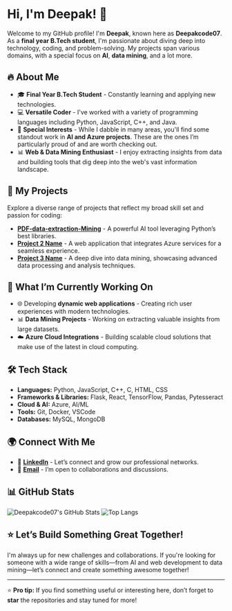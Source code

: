 # Hi, I'm Deepak! 👋

Welcome to my GitHub profile! I'm **Deepak**, known here as **Deepakcode07**. As a **final year B.Tech student**, I'm passionate about diving deep into technology, coding, and problem-solving. My projects span various domains, with a special focus on **AI**, **data mining**, and a lot more.

## 🔥 About Me

- 🎓 **Final Year B.Tech Student** - Constantly learning and applying new technologies.
- 💻 **Versatile Coder** - I've worked with a variety of programming languages including Python, JavaScript, C++, and Java.
- 🌟 **Special Interests** - While I dabble in many areas, you'll find some standout work in **AI and Azure projects**. These are the ones I’m particularly proud of and are worth checking out.
- 📊 **Web & Data Mining Enthusiast** - I enjoy extracting insights from data and building tools that dig deep into the web's vast information landscape.

## 🚀 My Projects

Explore a diverse range of projects that reflect my broad skill set and passion for coding:

- **[PDF-data-extraction-Mining](#)** - A powerful AI tool leveraging Python’s best libraries.
- **[Project 2 Name](#)** - A web application that integrates Azure services for a seamless experience.
- **[Project 3 Name](#)** - A deep dive into data mining, showcasing advanced data processing and analysis techniques.

## 🌱 What I’m Currently Working On

- 🌐 Developing **dynamic web applications** - Creating rich user experiences with modern technologies.
- 📊 **Data Mining Projects** - Working on extracting valuable insights from large datasets.
- ☁️ **Azure Cloud Integrations** - Building scalable cloud solutions that make use of the latest in cloud computing.

## 🛠️ Tech Stack

- **Languages:** Python, JavaScript, C++, C, HTML, CSS
- **Frameworks & Libraries:** Flask, React, TensorFlow, Pandas, Pytesseract
- **Cloud & AI:** Azure, AI/ML
- **Tools:** Git, Docker, VSCode
- **Databases:** MySQL, MongoDB

## 🌍 Connect With Me

- 💼 **[LinkedIn](https://www.linkedin.com/in/deepak-kumar-das-3402022b1)** - Let’s connect and grow our professional networks.
- 📧 **[Email](mailto:deepakkumardas2205@gmail.com)** - I’m open to collaborations and discussions.

## 📊 GitHub Stats

![Deepakcode07's GitHub Stats](https://github-readme-stats.vercel.app/api?username=Deepakcode07&show_icons=true&theme=radical)
![Top Langs](https://github-readme-stats.vercel.app/api/top-langs/?username=Deepakcode07&layout=compact&theme=radical)

## ⭐️ Let’s Build Something Great Together!

I'm always up for new challenges and collaborations. If you're looking for someone with a wide range of skills—from AI and web development to data mining—let’s connect and create something awesome together!

---

⭐️ **Pro tip:** If you find something useful or interesting here, don’t forget to **star** the repositories and stay tuned for more!
